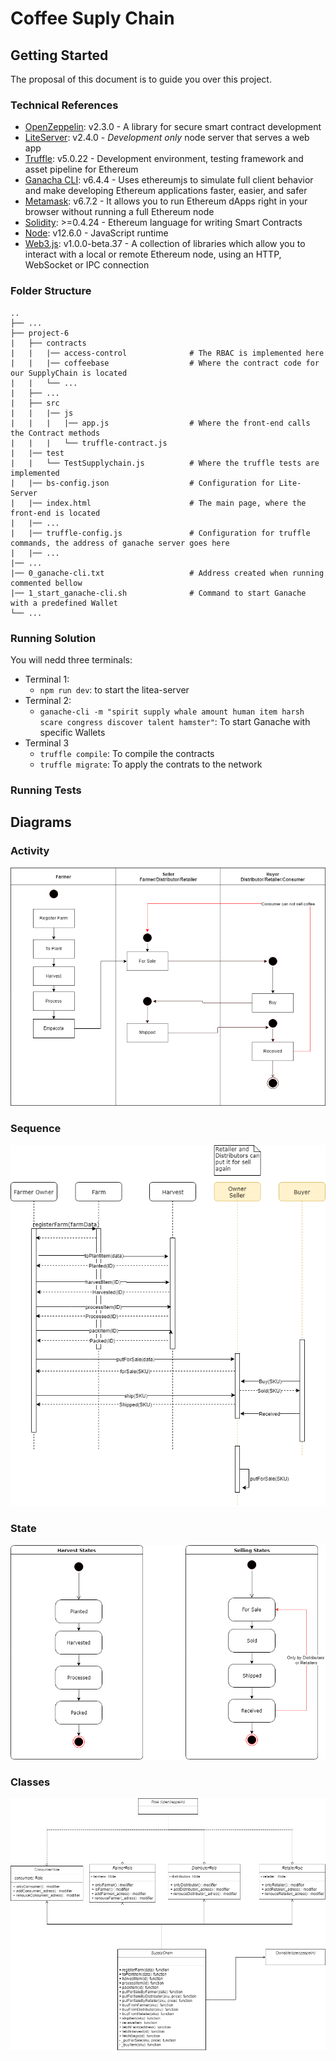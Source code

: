 # Coffee Suply Chain

## Getting Started
The proposal of this document is to guide you over this project.

### Technical References

* [OpenZeppelin](https://www.npmjs.com/package/openzeppelin-solidity): v2.3.0 - A library for secure smart contract development
* [LiteServer](https://www.npmjs.com/package/lite-server): v2.4.0 - _Development only_ node server that serves a web app
* [Truffle](https://www.npmjs.com/package/truffle): v5.0.22 - Development environment, testing framework and asset pipeline for Ethereum
* [Ganacha CLI](https://www.npmjs.com/package/ganache-cli): v6.4.4 - Uses ethereumjs to simulate full client behavior and make developing Ethereum applications faster, easier, and safer
* [Metamask](https://metamask.io/): v6.7.2 - It allows you to run Ethereum dApps right in your browser without running a full Ethereum node
* [Solidity](https://solidity.readthedocs.io):  >=0.4.24 - Ethereum language for writing Smart Contracts
* [Node](https://nodejs.org): v12.6.0 - JavaScript runtime
* [Web3.js](https://web3js.readthedocs.io): v1.0.0-beta.37 - A collection of libraries which allow you to interact with a local or remote Ethereum node, using an HTTP, WebSocket or IPC connection

### Folder Structure

```
..
├── ...
├── project-6
|	├── contracts
|	|	|── access-control				# The RBAC is implemented here
|	|	|── coffeebase					# Where the contract code for our SupplyChain is located
|	|	└── ...
|	├── ...
|	├── src
|	|	|── js
|	|	|   |── app.js					# Where the front-end calls the Contract methods
|	|	|   └── truffle-contract.js
|	|── test
|	|   └── TestSupplychain.js			# Where the truffle tests are implemented
|	|── bs-config.json					# Configuration for Lite-Server
|	|── index.html						# The main page, where the front-end is located
|	|── ...
|	|── truffle-config.js				# Configuration for truffle commands, the address of ganache server goes here
|	|── ...
|── ...
|── 0_ganache-cli.txt					# Address created when running commented bellow
|── 1_start_ganache-cli.sh				# Command to start Ganache with a predefined Wallet
└── ...
```

### Running Solution

You will nedd three terminals:

 - Terminal 1:
	 - `npm run dev`: to start the litea-server
 - Terminal 2:
	 - `ganache-cli -m "spirit supply whale amount human item harsh scare congress discover talent hamster"`: To start Ganache with specific Wallets
 - Terminal 3
	 - `truffle compile`: To compile the contracts
	 - `truffle migrate`: To apply the contrats to the network


### Running Tests

## Diagrams

### Activity
![Activity Diagram](./images/uml_activity.png)

### Sequence
![Sequence Diagram](./images/uml_sequence.png)

### State
![State Diagram](./images/uml_state.png)

### Classes
![Class Diagram](./images/uml_class.png)


